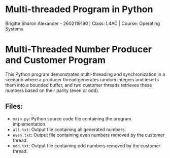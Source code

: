 # Multi-threaded Program in Python

Brigitte Sharon Alexander - 2602119190 | Class: L4AC | Course: Operating Systems

# Multi-Threaded Number Producer and Customer Program

This Python program demonstrates multi-threading and synchronization in a scenario where a producer thread generates random integers and inserts them into a bounded buffer, and two customer threads retrieves these numbers based on their parity (even or odd).

## Files:

- `main.py`: Python source code file containing the program implementation.
- `all.txt`: Output file containing all generated numbers.
- `even.txt`: Output file containing even numbers removed by the customer thread.
- `odd.txt`: Output file containing odd numbers removed by the customer thread.
